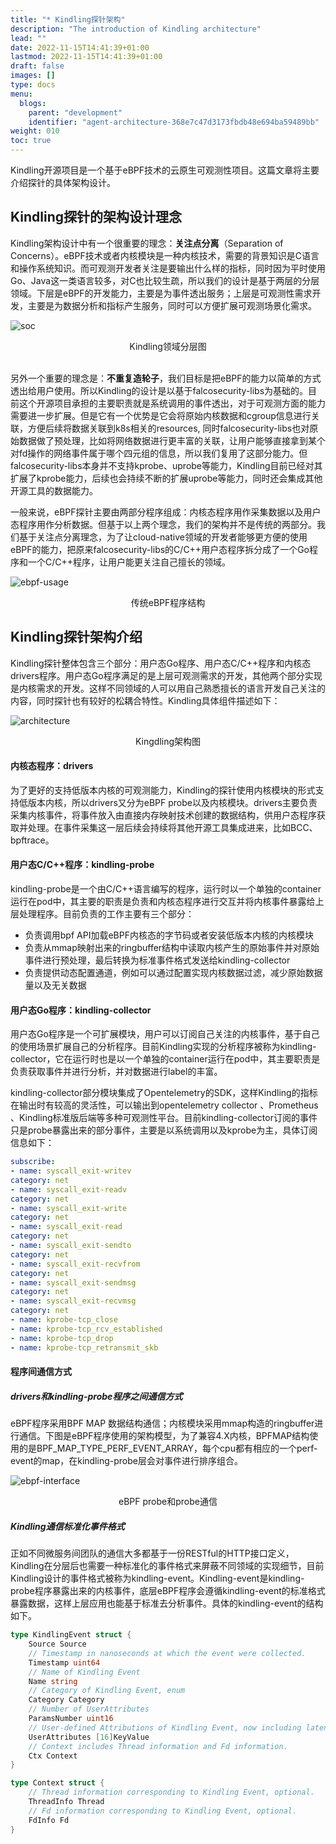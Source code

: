 ```yaml
---
title: "* Kindling探针架构"
description: "The introduction of Kindling architecture"
lead: ""
date: 2022-11-15T14:41:39+01:00
lastmod: 2022-11-15T14:41:39+01:00
draft: false
images: []
type: docs
menu:
  blogs:
    parent: "development"
    identifier: "agent-architecture-368e7c47d3173fbdb48e694ba59489bb"
weight: 010
toc: true
---
```


Kindling开源项目是一个基于eBPF技术的云原生可观测性项目。这篇文章将主要介绍探针的具体架构设计。
## Kindling探针的架构设计理念

Kindling架构设计中有一个很重要的理念：**关注点分离**（Separation of Concerns）。eBPF技术或者内核模块是一种内核技术，需要的背景知识是C语言和操作系统知识。而可观测开发者关注是要输出什么样的指标，同时因为平时使用Go、Java这一类语言较多，对C也比较生疏，所以我们的设计是基于两层的分层领域。下层是eBPF的开发能力，主要是为事件透出服务；上层是可观测性需求开发，主要是为数据分析和指标产生服务，同时可以方便扩展可观测场景化需求。

![soc](SoC.png)

<center>Kindling领域分层图</center>
<br/>

另外一个重要的理念是：**不重复造轮子**，我们目标是把eBPF的能力以简单的方式透出给用户使用。所以Kindling的设计是以基于falcosecurity-libs为基础的。目前这个开源项目承担的主要职责就是系统调用的事件透出，对于可观测方面的能力需要进一步扩展。但是它有一个优势是它会将原始内核数据和cgroup信息进行关联，方便后续将数据关联到k8s相关的resources, 同时falcosecurity-libs也对原始数据做了预处理，比如将网络数据进行更丰富的关联，让用户能够直接拿到某个对fd操作的网络事件属于哪个四元组的信息，所以我们复用了这部分能力。但falcosecurity-libs本身并不支持kprobe、uprobe等能力，Kindling目前已经对其扩展了kprobe能力，后续也会持续不断的扩展uprobe等能力，同时还会集成其他开源工具的数据能力。 

一般来说，eBPF探针主要由两部分程序组成：内核态程序用作采集数据以及用户态程序用作分析数据。但基于以上两个理念，我们的架构并不是传统的两部分。我们基于关注点分离理念，为了让cloud-native领域的开发者能够更方便的使用eBPF的能力，把原来falcosecurity-libs的C/C++用户态程序拆分成了一个Go程序和一个C/C++程序，让用户能更关注自己擅长的领域。

![ebpf-usage](ebpf-usage.png)
<center>传统eBPF程序结构</center>

## Kindling探针架构介绍

Kindling探针整体包含三个部分：用户态Go程序、用户态C/C++程序和内核态drivers程序。用户态Go程序满足的是上层可观测需求的开发，其他两个部分实现是内核需求的开发。这样不同领域的人可以用自己熟悉擅长的语言开发自己关注的内容，同时探针也有较好的松耦合特性。Kindling具体组件描述如下：

![architecture](architecture.png)
<center>Kingdling架构图</center>

#### 内核态程序：drivers

为了更好的支持低版本内核的可观测能力，Kindling的探针使用内核模块的形式支持低版本内核，所以drivers又分为eBPF probe以及内核模块。drivers主要负责采集内核事件，将事件放入由直接内存映射技术创建的数据结构，供用户态程序获取并处理。在事件采集这一层后续会持续将其他开源工具集成进来，比如BCC、bpftrace。

#### 用户态C/C++程序：kindling-probe

kindling-probe是一个由C/C++语言编写的程序，运行时以一个单独的container运行在pod中，其主要的职责是负责和内核态程序进行交互并将内核事件暴露给上层处理程序。目前负责的工作主要有三个部分：
- 负责调用bpf API加载eBPF内核态的字节码或者安装低版本内核的内核模块
- 负责从mmap映射出来的ringbuffer结构中读取内核产生的原始事件并对原始事件进行预处理，最后转换为标准事件格式发送给kindling-collector
- 负责提供动态配置通道，例如可以通过配置实现内核数据过滤，减少原始数据量以及无关数据

#### 用户态Go程序：kindling-collector

用户态Go程序是一个可扩展模块，用户可以订阅自己关注的内核事件，基于自己的使用场景扩展自己的分析程序。目前Kindling实现的分析程序被称为kindling-collector，它在运行时也是以一个单独的container运行在pod中，其主要职责是负责获取事件并进行分析，并对数据进行label的丰富。

kindling-collector部分模块集成了Opentelemetry的SDK，这样Kindling的指标在输出时有较高的灵活性，可以输出到opentelemetry collector 、Prometheus 、Kindling标准版后端等多种可观测性平台。目前kindling-collector订阅的事件只是probe暴露出来的部分事件，主要是以系统调用以及kprobe为主，具体订阅信息如下：
```yaml
subscribe:
- name: syscall_exit-writev
category: net
- name: syscall_exit-readv
category: net
- name: syscall_exit-write
category: net
- name: syscall_exit-read
category: net
- name: syscall_exit-sendto
category: net
- name: syscall_exit-recvfrom
category: net
- name: syscall_exit-sendmsg
category: net
- name: syscall_exit-recvmsg
category: net
- name: kprobe-tcp_close
- name: kprobe-tcp_rcv_established
- name: kprobe-tcp_drop
- name: kprobe-tcp_retransmit_skb
```

#### 程序间通信方式

##### drivers和kindling-probe程序之间通信方式

eBPF程序采用BPF MAP 数据结构通信；内核模块采用mmap构造的ringbuffer进行通信。下图是eBPF程序使用的架构模型，为了兼容4.X内核，BPFMAP结构使用的是BPF_MAP_TYPE_PERF_EVENT_ARRAY，每个cpu都有相应的一个perf-event的map，在kindling-probe层会对事件进行排序组合。

![ebpf-interface](ebpf-interface.png)
<center>eBPF probe和probe通信</center>

##### Kindling通信标准化事件格式

正如不同微服务间团队的通信大多都基于一份RESTful的HTTP接口定义，Kindling在分层后也需要一种标准化的事件格式来屏蔽不同领域的实现细节，目前Kindling设计的事件格式被称为kindling-event。Kindling-event是kindling-probe程序暴露出来的内核事件，底层eBPF程序会遵循kindling-event的标准格式暴露数据，这样上层应用也能基于标准去分析事件。具体的kindling-event的结构如下。
```go
type KindlingEvent struct {
    Source Source
    // Timestamp in nanoseconds at which the event were collected.
    Timestamp uint64
    // Name of Kindling Event
    Name string
    // Category of Kindling Event, enum
    Category Category
    // Number of UserAttributes
    ParamsNumber uint16
    // User-defined Attributions of Kindling Event, now including latency for syscall.
    UserAttributes [16]KeyValue
    // Context includes Thread information and Fd information.
    Ctx Context
}

type Context struct {
    // Thread information corresponding to Kindling Event, optional.
    ThreadInfo Thread
    // Fd information corresponding to Kindling Event, optional.
    FdInfo Fd
}
```
